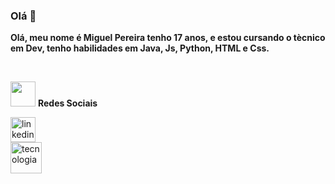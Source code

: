 ### Olá 👋

**Olá, meu nome é Miguel Pereira tenho 17 anos, e estou cursando o tècnico em Dev, tenho habilidades em Java, Js, Python, HTML e Css.**

<br>

<img src="https://github.com/Miguel1DM/Folder/blob/main/img/internet.png" width = "40px" > **Redes Sociais**

<a href="https://www.linkedin.com/in/miguelpsneto" target="_blank">
  <img src="https://github.com/Miguel1DM/Folder/blob/main/img/linkedin.png" alt="linkedin"  width="40" height="40">
</a>

<br>

<img src="https://github.com/Miguel1DM/Folder/blob/main/img/ferramenta11.png" alt="tecnologia"  width="50" height="50" margin-top="10px">




